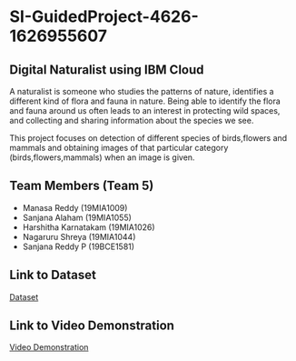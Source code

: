 # SI-GuidedProject-4626-1626955607

## Digital Naturalist using IBM Cloud
A naturalist is someone who studies the patterns of nature, identifies a different kind of flora and fauna in nature. Being able to identify the flora and fauna around us often leads to an interest in protecting wild spaces, and collecting and sharing information about the species we see.

This project focuses on detection of different species of birds,flowers and mammals and obtaining images of that particular category (birds,flowers,mammals) when an image is given.


## Team Members (Team 5)

- Manasa Reddy (19MIA1009)
- Sanjana Alaham (19MIA1055)
- Harshitha Karnatakam (19MIA1026)
- Nagaruru Shreya (19MIA1044)
- Sanjana Reddy P (19BCE1581)


## Link to Dataset
[Dataset](https://drive.google.com/drive/folders/1sMsSjhTHwagvqweq7-hv1zvBd2VSSdlP)

## Link to Video Demonstration
[Video Demonstration](https://drive.google.com/file/d/1SDXfsPXu7cM2MJeYEQ8apyESQ-AV4_-c/view?usp=sharing)
